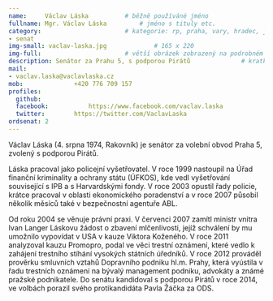 ```yaml
---
name:     Václav Láska	  		# běžně používáné jméno
fullname: Mgr. Václav Láska  		# jméno s tituly etc.
category:                 		# kategorie: rp, praha, vary, hradec, jmk, senat
- senat
img-small: vaclav-laska.jpg             # 165 x 220
img-full:                 		# větší obrázek zobrazený na podrobném profilu
description: Senátor za Prahu 5, s podporou Pirátů            	# kratký popis, max 160 znaků
mail:
- vaclav.laska@vaclavlaska.cz
mob:			  +420 776 709 157
profiles:
  github:                 
  facebook: 		  https://www.facebook.com/vaclav.laska
  twitter: 		  https://twitter.com/VaclavLaska
ordsenat: 2
---
```


Václav Láska (4. srpna 1974, Rakovník) je senátor za volební obvod Praha 5, zvolený s podporou Pirátů. 

Láska pracoval jako policejní vyšetřovatel. V roce 1999 nastoupil na Úřad finanční kriminality a ochrany státu (ÚFKOS), kde vedl vyšetřování související s IPB a s Harvardskými fondy. V roce 2003 opustil řady policie, krátce pracoval v oblasti ekonomického poradenství a v roce 2007 působil několik měsíců také v bezpečnostní agentuře ABL.

Od roku 2004 se věnuje právní praxi. V červenci 2007 zamítl ministr vnitra Ivan Langer Láskovu žádost o zbavení mlčenlivosti, jejíž schválení by mu umožnilo vypovídat v USA v kauze Viktora Koženého. V roce 2011 analyzoval kauzu Promopro, podal ve věci trestní oznámení, které vedlo k zahájení trestního stíhání vysokých státních úředníků. V roce 2012 prováděl prověrku smluvních vztahů Dopravního podniku hl.m. Prahy, která vyústila v řadu trestních oznámení na bývalý management podniku, advokáty a známé pražské podnikatele. Do senátu kandidoval s podporou Pirátů v roce 2014, ve volbách porazil svého protikandidáta Pavla Žáčka za ODS.


